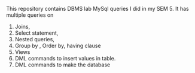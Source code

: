 This repository contains DBMS lab MySql queries I did in my SEM 5.
It has multiple queries on </br>
1. Joins, </br>
2. Select statement, </br>
3. Nested queries, </br>
4. Group by , Order by, having clause</br>
5. Views 
6. DML commands to insert values in table.
7. DML commands to make the database